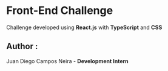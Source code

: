 # Front-End Challenge 

Challenge developed using <b>React.js</b> with <b>TypeScript</b> and <b>CSS</b>

## Author : 
Juan Diego Campos Neira - <b> Development Intern </b>

